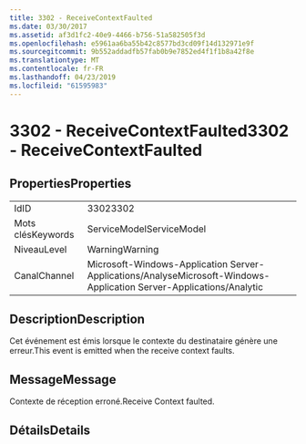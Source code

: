 ```yaml
---
title: 3302 - ReceiveContextFaulted
ms.date: 03/30/2017
ms.assetid: af3d1fc2-40e9-4466-b756-51a582505f3d
ms.openlocfilehash: e5961aa6ba55b42c8577bd3cd09f14d132971e9f
ms.sourcegitcommit: 9b552addadfb57fab0b9e7852ed4f1f1b8a42f8e
ms.translationtype: MT
ms.contentlocale: fr-FR
ms.lasthandoff: 04/23/2019
ms.locfileid: "61595983"
---
```

# <a name="3302---receivecontextfaulted"></a><span data-ttu-id="3fb5d-102">3302 - ReceiveContextFaulted</span><span class="sxs-lookup"><span data-stu-id="3fb5d-102">3302 - ReceiveContextFaulted</span></span>
## <a name="properties"></a><span data-ttu-id="3fb5d-103">Properties</span><span class="sxs-lookup"><span data-stu-id="3fb5d-103">Properties</span></span>  
  
|||  
|-|-|  
|<span data-ttu-id="3fb5d-104">Id</span><span class="sxs-lookup"><span data-stu-id="3fb5d-104">ID</span></span>|<span data-ttu-id="3fb5d-105">3302</span><span class="sxs-lookup"><span data-stu-id="3fb5d-105">3302</span></span>|  
|<span data-ttu-id="3fb5d-106">Mots clés</span><span class="sxs-lookup"><span data-stu-id="3fb5d-106">Keywords</span></span>|<span data-ttu-id="3fb5d-107">ServiceModel</span><span class="sxs-lookup"><span data-stu-id="3fb5d-107">ServiceModel</span></span>|  
|<span data-ttu-id="3fb5d-108">Niveau</span><span class="sxs-lookup"><span data-stu-id="3fb5d-108">Level</span></span>|<span data-ttu-id="3fb5d-109">Warning</span><span class="sxs-lookup"><span data-stu-id="3fb5d-109">Warning</span></span>|  
|<span data-ttu-id="3fb5d-110">Canal</span><span class="sxs-lookup"><span data-stu-id="3fb5d-110">Channel</span></span>|<span data-ttu-id="3fb5d-111">Microsoft-Windows-Application Server-Applications/Analyse</span><span class="sxs-lookup"><span data-stu-id="3fb5d-111">Microsoft-Windows-Application Server-Applications/Analytic</span></span>|  
  
## <a name="description"></a><span data-ttu-id="3fb5d-112">Description</span><span class="sxs-lookup"><span data-stu-id="3fb5d-112">Description</span></span>  
 <span data-ttu-id="3fb5d-113">Cet événement est émis lorsque le contexte du destinataire génère une erreur.</span><span class="sxs-lookup"><span data-stu-id="3fb5d-113">This event is emitted when the receive context faults.</span></span>  
  
## <a name="message"></a><span data-ttu-id="3fb5d-114">Message</span><span class="sxs-lookup"><span data-stu-id="3fb5d-114">Message</span></span>  
 <span data-ttu-id="3fb5d-115">Contexte de réception erroné.</span><span class="sxs-lookup"><span data-stu-id="3fb5d-115">Receive Context faulted.</span></span>  
  
## <a name="details"></a><span data-ttu-id="3fb5d-116">Détails</span><span class="sxs-lookup"><span data-stu-id="3fb5d-116">Details</span></span>
